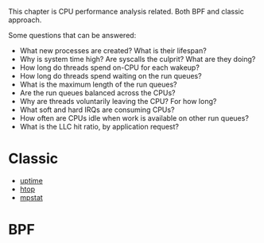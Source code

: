 This chapter is CPU performance analysis related. Both BPF and classic approach.

Some questions that can be answered:
- What new processes are created? What is their lifespan?
- Why is system time high? Are syscalls the culprit? What are they doing?
- How long do threads spend on-CPU for each wakeup?
- How long do threads spend waiting on the run queues?
- What is the maximum length of the run queues?
- Are the run queues balanced across the CPUs?
- Why are threads voluntarily leaving the CPU? For how long?
- What soft and hard IRQs are consuming CPUs?
- How often are CPUs idle when work is available on other run queues?
- What is the LLC hit ratio, by application request?

# Classic

- [uptime](./../../../COMMANDS/UPTIME/index.md)
- [htop](./../../../COMMANDS/HTOP/index.md)
- [mpstat](./../../../COMMANDS/MPSTAT/index.md)

# BPF
